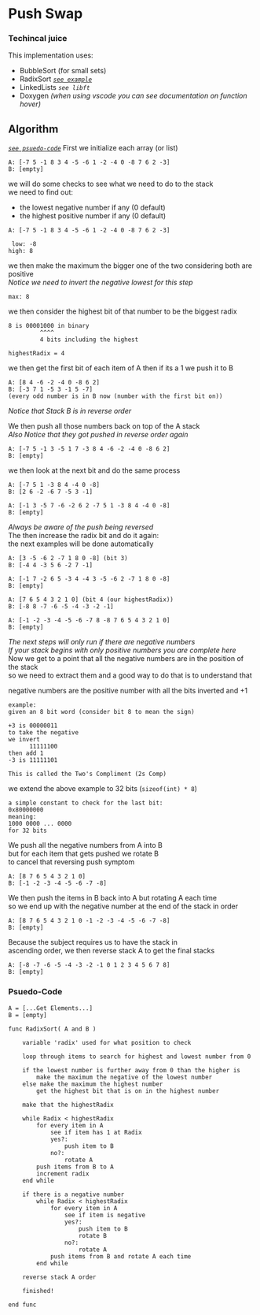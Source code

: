# Push Swap
### Techincal juice
This implementation uses:
* BubbleSort (for small sets)
* RadixSort [*`see example`*](#algorithm)
* LinkedLists *`see libft`*
* Doxygen
	*(when using vscode you can see documentation on function hover)*

## Algorithm
[*`see psuedo-code`*](#psuedo-code)
First we initialize each array (or list)
```
A: [-7 5 -1 8 3 4 -5 -6 1 -2 -4 0 -8 7 6 2 -3]
B: [empty]
```
we will do some checks to see what we need to do to the stack  
we need to find out:
* the lowest negative number if any (0 default)
* the highest positive number if any (0 default)
```
A: [-7 5 -1 8 3 4 -5 -6 1 -2 -4 0 -8 7 6 2 -3]

 low: -8
high: 8
```
we then make the maximum the bigger one of the two considering both are positive  
*Notice we need to invert the negative lowest for this step*
```
max: 8
```
we then consider the highest bit of that number to be the biggest radix
```
8 is 00001000 in binary
         ^^^^
	     4 bits including the highest

highestRadix = 4
```
we then get the first bit of each item of A
then if its a 1 we push it to B
```
A: [8 4 -6 -2 -4 0 -8 6 2]
B: [-3 7 1 -5 3 -1 5 -7]
(every odd number is in B now (number with the first bit on))
```
*Notice that Stack B is in reverse order*

We then push all those numbers back on top of the A stack  
*Also Notice that they got pushed in reverse order again*
```
A: [-7 5 -1 3 -5 1 7 -3 8 4 -6 -2 -4 0 -8 6 2]
B: [empty]
```
we then look at the next bit and do the same process
```
A: [-7 5 1 -3 8 4 -4 0 -8]
B: [2 6 -2 -6 7 -5 3 -1]
```
```
A: [-1 3 -5 7 -6 -2 6 2 -7 5 1 -3 8 4 -4 0 -8]
B: [empty]
```
*Always be aware of the push being reversed*  
The then increase the radix bit and do it again:  
	the next examples will be done automatically
```
A: [3 -5 -6 2 -7 1 8 0 -8] (bit 3)
B: [-4 4 -3 5 6 -2 7 -1]
```
```
A: [-1 7 -2 6 5 -3 4 -4 3 -5 -6 2 -7 1 8 0 -8]
B: [empty]
```
```
A: [7 6 5 4 3 2 1 0] (bit 4 (our highestRadix))
B: [-8 8 -7 -6 -5 -4 -3 -2 -1]
```
```
A: [-1 -2 -3 -4 -5 -6 -7 8 -8 7 6 5 4 3 2 1 0]
B: [empty]
```
*The next steps will only run if there are negative numbers*  
*If your stack begins with only positive numbers you are complete here*  
Now we get to a point that all the negative numbers are in the position of the stack  
so we need to extract them and a good way to do that is to understand that

negative numbers are the positive number with all the bits inverted and +1
```
example:
given an 8 bit word (consider bit 8 to mean the sign)

+3 is 00000011
to take the negative
we invert
      11111100
then add 1
-3 is 11111101

This is called the Two's Compliment (2s Comp)
```
we extend the above example to 32 bits (`sizeof(int) * 8`)
```
a simple constant to check for the last bit:
0x80000000
meaning:
1000 0000 ... 0000
for 32 bits
```
We push all the negative numbers from A into B  
but for each item that gets pushed we rotate B  
to cancel that reversing push symptom
```
A: [8 7 6 5 4 3 2 1 0]
B: [-1 -2 -3 -4 -5 -6 -7 -8]
```
We then push the items in B back into A but rotating A each time  
so we end up with the negative number at the end of the stack in order
```
A: [8 7 6 5 4 3 2 1 0 -1 -2 -3 -4 -5 -6 -7 -8]
B: [empty]
```
Because the subject requires us to have the stack in  
ascending order, we then reverse stack A to get the final stacks
```
A: [-8 -7 -6 -5 -4 -3 -2 -1 0 1 2 3 4 5 6 7 8]
B: [empty]
```
### Psuedo-Code
```
A = [...Get Elements...]
B = [empty]

func RadixSort( A and B )

	variable 'radix' used for what position to check

	loop through items to search for highest and lowest number from 0

	if the lowest number is further away from 0 than the higher is
		make the maximum the negative of the lowest number
	else make the maximum the highest number
		get the highest bit that is on in the highest number

	make that the highestRadix

	while Radix < highestRadix
		for every item in A
			see if item has 1 at Radix
			yes?:
				push item to B
			no?:
				rotate A
		push items from B to A
		increment radix
	end while

	if there is a negative number
		while Radix < highestRadix
			for every item in A
				see if item is negative
				yes?:
					push item to B
					rotate B
				no?:
					rotate A
			push items from B and rotate A each time
		end while

	reverse stack A order

	finished!

end func
```